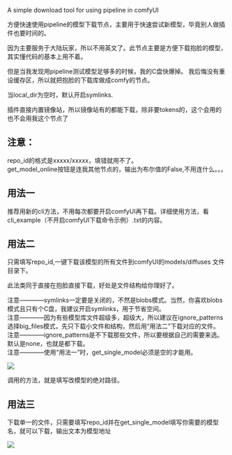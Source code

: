 A simple download tool for using pipeline in comfyUI   


方便快速使用pipeline的模型下载节点，主要用于快速尝试新模型，毕竟别人做插件也要时间的。  

因为主要服务于大陆玩家，所以不用英文了。此节点主要是方便下载抱脸的模型，其实懂代码的基本上用不着。      

但是当我发现用pipeline测试模型足够多的时候，我的C盘快爆掉。  我后悔没有重设缓存区，所以就把抱脸的下载库做成comfy的节点。  

当local_dir为空时，默认开启symlinks.

插件直接内置镜像站，所以镜像站有的都能下载，除非要tokens的，这个会用的也不会用我这个节点了

注意：
-----
repo_id的格式是xxxxx/xxxxx，填错就用不了。  
get_model_online按钮是连我其他节点的，输出为布尔值的False,不用连什么。。。  

用法一  
-----
推荐用新的cli方法，不用每次都要开启comfyUI再下载。详细使用方法，看cli_example（不开启comfyUI下载命令示例）.txt的内容。   

用法二
----

只需填写repo_id,一键下载该模型的所有文件到comfyUI的models/diffuses 文件目录下。  

此法类同于直接在抱脸直接下载，好处是文件结构给你理好了。

注意————symlinks一定要是关闭的，不然是blobs模式。当然，你喜欢blobs模式且只有个C盘，我建议开启symlinks，用于节省空间。   
注意————因为有些模型库文件超级多，超级大，所以建议在ignore_patterns 选择big_files模式，先只下载小文件和结构，然后用“用法二”下载对应的文件。    
注意————ignore_patterns是不下载那些文件，所以要根据自己的需要来选。默认是none，也就是都下载。  
注意————使用“用法一”时，get_single_model必须是空的才能用。

 ![](https://github.com/smthemex/ComfyUI_Pipeline_Tool/blob/main/example1.png)

调用的方法，就是填写改模型的绝对路径。

用法三
----
下载单一的文件，只需要填写repo_id并在get_single_model填写你需要的模型名，就可以下载，输出文本为模型地址  

![](https://github.com/smthemex/ComfyUI_Pipeline_Tool/blob/main/example2.png)

